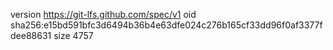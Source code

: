 version https://git-lfs.github.com/spec/v1
oid sha256:e15bd591bfc3d6494b36b4e63dfe024c276b165cf33dd96f0af3377fdee88631
size 4757
